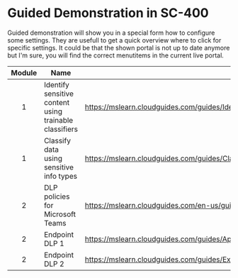 # Guided Demonstration in SC-400

Guided demonstration will show you in a special form how to configure some settings. They are usefull to get a quick overview where to click for specific settings. It could be that the shown portal is not up to date anymore but I'm sure, you will find the correct menutitems in the current live portal.

| Module | Name | Link | Notes |
| :---: | --- | --- | --- |
| 1 | Identify sensitive content using trainable classifiers | <https://mslearn.cloudguides.com/guides/Identify%20content%20using%20trainable%20classifiers%20in%20Microsoft%20Purview%20Information%20Protection> | |
| 1 | Classify data using sensitive info types | <https://mslearn.cloudguides.com/guides/Classify%20data%20using%20sensitive%20info%20types%20with%20Microsoft%20Purview%20Information%20Protection> | |
| 2 | DLP policies for Microsoft Teams | <https://mslearn.cloudguides.com/en-us/guides/Apply%20Microsoft%20Endpoint%20DLP%20policies%20to%20devices> | Multiple guides |
| 2 | Endpoint DLP 1 | <https://mslearn.cloudguides.com/guides/Apply%20Microsoft%20Purview%20Endpoint%20DLP%20policies%20to%20devices> | |
| 2 | Endpoint DLP 2 |  <https://mslearn.cloudguides.com/guides/Experience%20an%20active%20Microsoft%20Purview%20Endpoint%20DLP%20policy> | |
